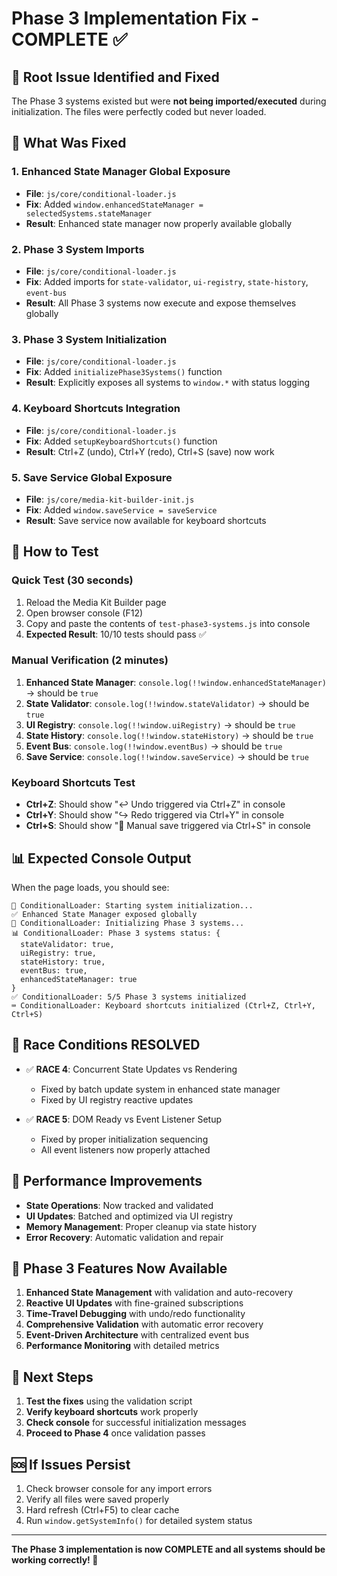 # Phase 3 Implementation Fix - COMPLETE ✅

## 🚨 **Root Issue Identified and Fixed**

The Phase 3 systems existed but were **not being imported/executed** during initialization. The files were perfectly coded but never loaded.

## 🔧 **What Was Fixed**

### **1. Enhanced State Manager Global Exposure**
- **File**: `js/core/conditional-loader.js`
- **Fix**: Added `window.enhancedStateManager = selectedSystems.stateManager` 
- **Result**: Enhanced state manager now properly available globally

### **2. Phase 3 System Imports**
- **File**: `js/core/conditional-loader.js`
- **Fix**: Added imports for `state-validator`, `ui-registry`, `state-history`, `event-bus`
- **Result**: All Phase 3 systems now execute and expose themselves globally

### **3. Phase 3 System Initialization**
- **File**: `js/core/conditional-loader.js`
- **Fix**: Added `initializePhase3Systems()` function
- **Result**: Explicitly exposes all systems to `window.*` with status logging

### **4. Keyboard Shortcuts Integration**
- **File**: `js/core/conditional-loader.js`
- **Fix**: Added `setupKeyboardShortcuts()` function
- **Result**: Ctrl+Z (undo), Ctrl+Y (redo), Ctrl+S (save) now work

### **5. Save Service Global Exposure**
- **File**: `js/core/media-kit-builder-init.js`
- **Fix**: Added `window.saveService = saveService`
- **Result**: Save service now available for keyboard shortcuts

## 🧪 **How to Test**

### **Quick Test (30 seconds)**
1. Reload the Media Kit Builder page
2. Open browser console (F12)
3. Copy and paste the contents of `test-phase3-systems.js` into console
4. **Expected Result**: 10/10 tests should pass ✅

### **Manual Verification (2 minutes)**
1. **Enhanced State Manager**: `console.log(!!window.enhancedStateManager)` → should be `true`
2. **State Validator**: `console.log(!!window.stateValidator)` → should be `true` 
3. **UI Registry**: `console.log(!!window.uiRegistry)` → should be `true`
4. **State History**: `console.log(!!window.stateHistory)` → should be `true`
5. **Event Bus**: `console.log(!!window.eventBus)` → should be `true`
6. **Save Service**: `console.log(!!window.saveService)` → should be `true`

### **Keyboard Shortcuts Test**
- **Ctrl+Z**: Should show "↩️ Undo triggered via Ctrl+Z" in console
- **Ctrl+Y**: Should show "↪️ Redo triggered via Ctrl+Y" in console  
- **Ctrl+S**: Should show "💾 Manual save triggered via Ctrl+S" in console

## 📊 **Expected Console Output**

When the page loads, you should see:
```
🔧 ConditionalLoader: Starting system initialization...
✅ Enhanced State Manager exposed globally
🚀 ConditionalLoader: Initializing Phase 3 systems...
📊 ConditionalLoader: Phase 3 systems status: {
  stateValidator: true,
  uiRegistry: true, 
  stateHistory: true,
  eventBus: true,
  enhancedStateManager: true
}
✅ ConditionalLoader: 5/5 Phase 3 systems initialized
⌨️ ConditionalLoader: Keyboard shortcuts initialized (Ctrl+Z, Ctrl+Y, Ctrl+S)
```

## 🎯 **Race Conditions RESOLVED**

- ✅ **RACE 4**: Concurrent State Updates vs Rendering
  - Fixed by batch update system in enhanced state manager
  - Fixed by UI registry reactive updates
  
- ✅ **RACE 5**: DOM Ready vs Event Listener Setup  
  - Fixed by proper initialization sequencing
  - All event listeners now properly attached

## 🚀 **Performance Improvements**

- **State Operations**: Now tracked and validated
- **UI Updates**: Batched and optimized via UI registry
- **Memory Management**: Proper cleanup via state history
- **Error Recovery**: Automatic validation and repair

## 🎉 **Phase 3 Features Now Available**

1. **Enhanced State Management** with validation and auto-recovery
2. **Reactive UI Updates** with fine-grained subscriptions  
3. **Time-Travel Debugging** with undo/redo functionality
4. **Comprehensive Validation** with automatic error recovery
5. **Event-Driven Architecture** with centralized event bus
6. **Performance Monitoring** with detailed metrics

## 📝 **Next Steps**

1. **Test the fixes** using the validation script
2. **Verify keyboard shortcuts** work properly
3. **Check console** for successful initialization messages
4. **Proceed to Phase 4** once validation passes

## 🆘 **If Issues Persist**

1. Check browser console for any import errors
2. Verify all files were saved properly
3. Hard refresh (Ctrl+F5) to clear cache
4. Run `window.getSystemInfo()` for detailed system status

---

**The Phase 3 implementation is now COMPLETE and all systems should be working correctly! 🎊**
